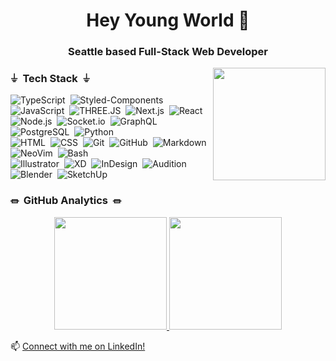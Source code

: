 <h1 align="center">Hey Young World 👋</h1>

<h3 align="center">Seattle based Full-Stack Web Developer</h3>

<img height="180em" align="right" src="https://media.githubusercontent.com/media/andrewbastian/2020portfolio/master/src/assets/Com64Loading.gif"/>

### ⏚ &nbsp;Tech Stack&nbsp; ⏚
![TypeScript](https://img.shields.io/badge/-TypeScript-05122A?style=flat&logo=typescript&logoColor=FFA518)&nbsp;
![Styled-Components](https://img.shields.io/badge/-StyledComponents-05122A?style=flat&logo=styledcomponents&logoColor=563D7C)&nbsp;
![JavaScript](https://img.shields.io/badge/-JavaScript-05122A?style=flat&logo=javascript)&nbsp;
![THREE.JS](https://img.shields.io/badge/-THREE.js-05122A?style=flat&logo=threedotjs&logoColor=A8B9CC)&nbsp;
![Next.js](https://img.shields.io/badge/-Next.js-05122A?style=flat&logo=nextdotjs&logoColor=A8B9CC)&nbsp;
![React](https://img.shields.io/badge/-React-05122A?style=flat&logo=react)\
![Node.js](https://img.shields.io/badge/-Node.js-05122A?style=flat&logo=node.js)&nbsp;
![Socket.io](https://img.shields.io/badge/-Socket.io-05122A?style=flat&logo=socketdotio&logoColor=092E20)&nbsp;
![GraphQL](https://img.shields.io/badge/-GraphQL-05122A?style=flat&logo=graphql)&nbsp;
![PostgreSQL](https://img.shields.io/badge/-PostgreSQL-05122A?style=flat&logo=postgresql)&nbsp;
![Python](https://img.shields.io/badge/-Python-05122A?style=flat&logo=python)\
![HTML](https://img.shields.io/badge/-HTML-05122A?style=flat&logo=HTML5)&nbsp;
![CSS](https://img.shields.io/badge/-CSS-05122A?style=flat&logo=CSS3&logoColor=1572B6)&nbsp;
![Git](https://img.shields.io/badge/-Git-05122A?style=flat&logo=git)&nbsp;
![GitHub](https://img.shields.io/badge/-GitHub-05122A?style=flat&logo=github)&nbsp;
![Markdown](https://img.shields.io/badge/-Markdown-05122A?style=flat&logo=markdown)&nbsp;
![NeoVim](https://img.shields.io/badge/-NeoVim-05122A?style=flat&logo=neovim&logoColor=007ACC)&nbsp;
![Bash](https://img.shields.io/badge/-Bash-05122A?style=flat&logo=gnubash&logoColor=007ACC)\
![Illustrator](https://img.shields.io/badge/-Illustrator-05122A?style=flat&logo=adobe-illustrator)&nbsp;
![XD](https://img.shields.io/badge/-XD-05122A?style=flat&logo=adobexd)&nbsp;
![InDesign](https://img.shields.io/badge/-InDesign-05122A?style=flat&logo=adobe-indesign)&nbsp;
![Audition](https://img.shields.io/badge/-Audition-05122A?style=flat&logo=adobeaudition)&nbsp;
![Blender](https://img.shields.io/badge/-Blender-05122A?style=flat&logo=blender)&nbsp;
![SketchUp](https://img.shields.io/badge/-SketchUp-05122A?style=flat&logo=SketchUp)

### ⏛ &nbsp;GitHub Analytics&nbsp; ⏛

<p align="center">
<a href="https://github.com/andrewbastian">
  <img height="180em" src="https://github-readme-stats.vercel.app/api?username=andrewbastian&theme=graywhite&show_icons=true&hide=issues,contribs&include_all_commits=true&line_height=21&bg_color=0,f7c594,e5c39e,d3c1a7,afbdbb"/>
  <img height="180em" src="https://github-readme-stats.vercel.app/api/top-langs/?username=andrewbastian&layout=compact&show_icons=true&include_all_commits=true&bg_color=0,afbdbb,9dbbc5,8bb9ce,c1bfb1&theme=graywhite"/>
</a>
</p>


📫 [Connect with me on LinkedIn!](https://www.linkedin.com/in/andrew-bastian)

